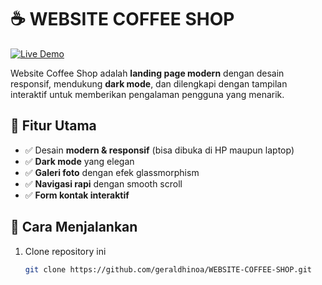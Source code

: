 # ☕ WEBSITE COFFEE SHOP  

[![Live Demo](https://img.shields.io/badge/Live%20Demo-Website%20Coffee%20Shop-blue?style=for-the-badge&logo=github)](https://geraldhinoa.github.io/WEBSITE-COFFEE-SHOP/)

Website Coffee Shop adalah **landing page modern** dengan desain responsif, mendukung **dark mode**, dan dilengkapi dengan tampilan interaktif untuk memberikan pengalaman pengguna yang menarik.  

## 🌟 Fitur Utama  
- ✅ Desain **modern & responsif** (bisa dibuka di HP maupun laptop)  
- ✅ **Dark mode** yang elegan  
- ✅ **Galeri foto** dengan efek glassmorphism  
- ✅ **Navigasi rapi** dengan smooth scroll  
- ✅ **Form kontak interaktif**  

## 🚀 Cara Menjalankan  
1. Clone repository ini  
   ```bash
   git clone https://github.com/geraldhinoa/WEBSITE-COFFEE-SHOP.git
